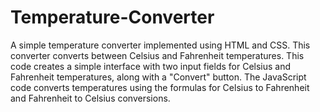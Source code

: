 # Temperature-Converter
A simple temperature converter implemented using HTML and CSS. 
This converter converts between Celsius and Fahrenheit temperatures.
This code creates a simple interface with two input fields for Celsius and Fahrenheit temperatures, along with a "Convert" button. 
The JavaScript code converts temperatures using the formulas for Celsius to Fahrenheit and Fahrenheit to Celsius conversions.
